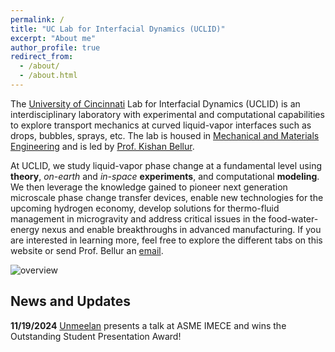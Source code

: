 ```yaml
---
permalink: /
title: "UC Lab for Interfacial Dynamics (UCLID)"
excerpt: "About me"
author_profile: true
redirect_from: 
  - /about/
  - /about.html
---
```


The [University of Cincinnati](https://www.uc.edu/) Lab for Interfacial Dynamics (UCLID) is an interdisciplinary laboratory with experimental and computational capabilities to explore transport mechanics at curved liquid-vapor interfaces such as drops, bubbles, sprays, etc. The lab is housed in [Mechanical and Materials Engineering](https://ceas.uc.edu/academics/departments/mechanical-materials-engineering.html) and is led by [Prof. Kishan Bellur](https://researchdirectory.uc.edu/p/bellurkn). 

At UCLID, we study liquid-vapor phase change at a fundamental level using **theory**, _on-earth_ and _in-space_ **experiments**, and computational **modeling**. We then leverage the knowledge gained to pioneer next generation microscale phase change transfer devices, enable new technologies for the upcoming hydrogen economy, develop solutions for thermo-fluid management in microgravity and address critical issues in the food-water-energy nexus and enable breakthroughs in advanced manufacturing. If you are interested in learning more, feel free to explore the different tabs on this website or send Prof. Bellur an <a href="mailto:bellurkn@ucmail.uc.edu">email</a>.


![overview](/images/research_overview.png "lab overview")


News and Updates
----------------

**11/19/2024** [Unmeelan](https://kishanbellur.github.io/people/unmeelanchakrabarti) presents a talk at ASME IMECE and wins the Outstanding Student Presentation Award!




<!---Hi! I'm an engineer by profession, researcher by curiosity and educator by passion. I'm currently an assistant professor in [Mechanical and Materials Engineering](https://ceas.uc.edu/academics/departments/mechanical-materials-engineering.html) at [University of Cincinnati](https://www.uc.edu/). --->


<!---Background
------ 
Liquid-vapor phase change is ubiquitous in both natural and engineered devices. It’s happening around us – all the time. The cup of coffee, the tree outdoor, the AC unit indoor, they are all undergoing “evaporation” in some form. Curved surfaces (such as droplets and bubbles) exhibit unique properties due to surface tension that alters evaporation. In turn, the evaporation further deforms and moves the interface. At UCLID, we focus on liquid-vapor phase change and associated interfacial dynamics. We study multi-phase transport phenomena using a combination of visualization tools, theory, and modeling. We work on a variety of topics including but not limited to boiling, condensation, dehumidification, evaporative deposition, colloidal self-assembly, porous media transport, electronics cooling, cryogenics, variable-gravity fluid management, and nano-/micro-scale heat transfer. If you are interested in learning more, explore the different tabs on this website or send Prof. Bellur an <a href="mailto:bellurkn@ucmail.uc.edu">email</a>.
--->

<!--- Bio
------
I recieved a BS in Mechanical Engineering from [Milwaukee School of Engineering](https://www.msoe.edu/) in 2013. I then briefly worked as a hydraulics engineer at The Raymond Corp. in Greene, NY. It only took me a few months to realize grad school is where I belonged. I graduated with an MS in 2016 and a PhD in August 2018, both from [Michigan Technological University](https://www.mtu.edu/).

[]: Interests
------
My research is mainly focused on liquid-vapor phase change (evaporation/condensation) and associated interfacial phenomena. My specific interests include micro-scale thermophysics, capillary phenomena, heat and mass transfer, cryogenics, optical characterization, computational fluid dynamics, data driven modeling, scientific and high performance computing. In short, if theres a liquid-vapor mixture that's either small, cold or in space - I'm interested in it!

Although most of my work is computational in nature, my unique interests have led me to use / develop novel characterization tools (neutron imaging, interferometry, SANS, SPR microscopy and ellipsometry) to validate models and explore different aspects of my research intersts. I'm currently working on multiple projects on fundamental liquid-vapor phase change both on earth and on the International Space Station. Want to learn more? Explore the different tabs on this website or send me an <a href="mailto:bellurkn@ucmail.uc.edu">email</a>.

I would love to collaborate with anyone interested in any of the above topics. I'm also passionate about teaching emphasizing on "hands-on" active learning, data analysis and communication and integrated thermo-fluid-sciences. 

In my spare time, I like to sample new cuisines, test new recipes and explore the outdoors by any self propelled means possible - walk, bike, ski or run.
--->
